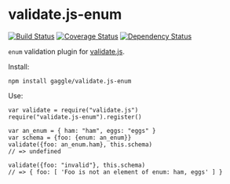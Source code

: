 # validate.js-enum
[![Build Status](https://travis-ci.org/gaggle/validate.js-enum.svg?branch=master)](https://travis-ci.org/gaggle/validate.js-enum)
[![Coverage Status](https://coveralls.io/repos/github/gaggle/validate.js-enum/badge.svg?branch=master)](https://coveralls.io/github/gaggle/validate.js-enum?branch=master)
[![Dependency Status](https://david-dm.org/gaggle/validate.js-enum.svg)](https://david-dm.org/gaggle/validate.js-enum)

`enum` validation plugin for [validate.js](http://validatejs.org).

Install:

    npm install gaggle/validate.js-enum

Use:

    var validate = require("validate.js")
    require("validate.js-enum").register()

    var an_enum = { ham: "ham", eggs: "eggs" }
    var schema = {foo: {enum: an_enum}}
    validate({foo: an_enum.ham}, this.schema)
    // => undefined

    validate({foo: "invalid"}, this.schema)
    // => { foo: [ 'Foo is not an element of enum: ham, eggs' ] }
